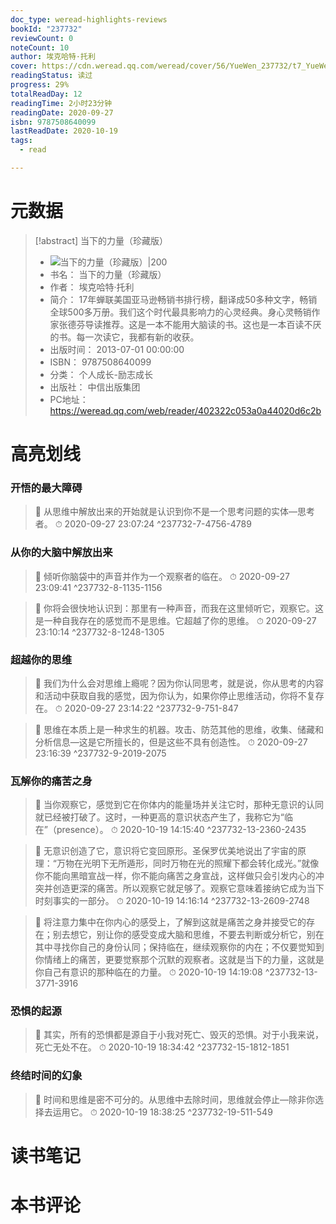 ```yaml
---
doc_type: weread-highlights-reviews
bookId: "237732"
reviewCount: 0
noteCount: 10
author: 埃克哈特·托利
cover: https://cdn.weread.qq.com/weread/cover/56/YueWen_237732/t7_YueWen_237732.jpg
readingStatus: 读过
progress: 29%
totalReadDay: 12
readingTime: 2小时23分钟
readingDate: 2020-09-27
isbn: 9787508640099
lastReadDate: 2020-10-19
tags:
  - read

---
```

# 元数据
> [!abstract] 当下的力量（珍藏版）
> - ![ 当下的力量（珍藏版）|200](https://cdn.weread.qq.com/weread/cover/56/YueWen_237732/t7_YueWen_237732.jpg)
> - 书名： 当下的力量（珍藏版）
> - 作者： 埃克哈特·托利
> - 简介： 17年蝉联美国亚马逊畅销书排行榜，翻译成50多种文字，畅销全球500多万册。我们这个时代最具影响力的心灵经典。身心灵畅销作家张德芬导读推荐。这是一本不能用大脑读的书。这也是一本百读不厌的书。每一次读它，我都有新的收获。
> - 出版时间： 2013-07-01 00:00:00
> - ISBN： 9787508640099
> - 分类： 个人成长-励志成长
> - 出版社： 中信出版集团
> - PC地址：https://weread.qq.com/web/reader/402322c053a0a44020d6c2b

# 高亮划线

### 开悟的最大障碍

> 📌 从思维中解放出来的开始就是认识到你不是一个思考问题的实体—思考者。 
> ⏱ 2020-09-27 23:07:24 ^237732-7-4756-4789

### 从你的大脑中解放出来

> 📌 倾听你脑袋中的声音并作为一个观察者的临在。 
> ⏱ 2020-09-27 23:09:41 ^237732-8-1135-1156

> 📌 你将会很快地认识到：那里有一种声音，而我在这里倾听它，观察它。这是一种自我存在的感觉而不是思维。它超越了你的思维。 
> ⏱ 2020-09-27 23:10:14 ^237732-8-1248-1305

### 超越你的思维

> 📌 我们为什么会对思维上瘾呢？因为你认同思考，就是说，你从思考的内容和活动中获取自我的感觉，因为你认为，如果你停止思维活动，你将不复存在。 
> ⏱ 2020-09-27 23:14:22 ^237732-9-751-847

> 📌 思维在本质上是一种求生的机器。攻击、防范其他的思维，收集、储藏和分析信息—这是它所擅长的，但是这些不具有创造性。 
> ⏱ 2020-09-27 23:16:39 ^237732-9-2019-2075

### 瓦解你的痛苦之身

> 📌 当你观察它，感觉到它在你体内的能量场并关注它时，那种无意识的认同就已经被打破了。这时，一种更高的意识状态产生了，我称它为“临在”（presence）。 
> ⏱ 2020-10-19 14:15:40 ^237732-13-2360-2435

> 📌 无意识创造了它，意识将它变回原形。圣保罗优美地说出了宇宙的原理：“万物在光明下无所遁形，同时万物在光的照耀下都会转化成光。”就像你不能向黑暗宣战一样，你不能向痛苦之身宣战，这样做只会引发内心的冲突并创造更深的痛苦。所以观察它就足够了。观察它意味着接纳它成为当下时刻事实的一部分。 
> ⏱ 2020-10-19 14:16:14 ^237732-13-2609-2748

> 📌 将注意力集中在你内心的感受上，了解到这就是痛苦之身并接受它的存在；别去想它，别让你的感受变成大脑和思维，不要去判断或分析它，别在其中寻找你自己的身份认同；保持临在，继续观察你的内在；不仅要觉知到你情绪上的痛苦，更要觉察那个沉默的观察者。这就是当下的力量，这就是你自己有意识的那种临在的力量。 
> ⏱ 2020-10-19 14:19:08 ^237732-13-3771-3916

### 恐惧的起源

> 📌 其实，所有的恐惧都是源自于小我对死亡、毁灭的恐惧。对于小我来说，死亡无处不在。 
> ⏱ 2020-10-19 18:34:42 ^237732-15-1812-1851

### 终结时间的幻象

> 📌 时间和思维是密不可分的。从思维中去除时间，思维就会停止—除非你选择去运用它。 
> ⏱ 2020-10-19 18:38:25 ^237732-19-511-549

# 读书笔记

# 本书评论

